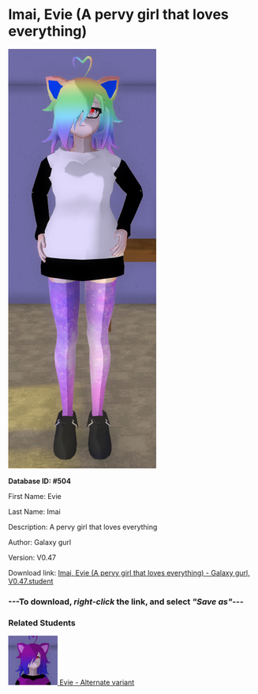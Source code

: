 # Imai, Evie (A pervy girl that loves everything)

<img src="Files/Imai, Evie (A pervy girl that loves everything).png" title="Imai, Evie (A pervy girl that loves everything) - Galaxy gurl, V0.47">

**Database ID: #504**

First Name: Evie

Last Name: Imai

Description: A pervy girl that loves everything

Author: Galaxy gurl

Version: V0.47

Download link: <a href="https://raw.githubusercontent.com/Arbiter1223/Daigaku-Gurashi-Custom-Students/master/Students/Files/Imai%2C%20Evie%20(A%20pervy%20girl%20that%20loves%20everything)%20-%20Galaxy%20gurl%2C%20V0.47.student">Imai, Evie (A pervy girl that loves everything) - Galaxy gurl, V0.47.student</a>

### ---**To download, _right-click_ the link, and select _"Save as"_**---

### Related Students

<a href="Imai, Evie (Evie in another form).md"><img src="Files/Thumbs/Imai, Evie (Evie in another form).png" height="100" width="100" title="Imai, Evie (Evie in another form) - Galaxy gurl, V0.47"></a><a href="Imai, Evie (Evie in another form).md"> Evie - Alternate variant</a>

